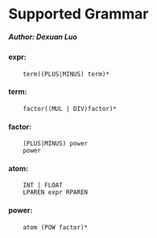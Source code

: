# Supported Grammar

##### Author: Dexuan Luo

#### expr: <br/>
        term((PLUS|MINUS) term)*

#### term: <br/>
        factor((MUL | DIV)factor)*

#### factor: <br/>
        (PLUS|MINUS) power
        power
        
#### atom: <br/>
        INT | FLOAT
        LPAREN expr RPAREN
        
#### power: <br/>
        atom (POW factor)*